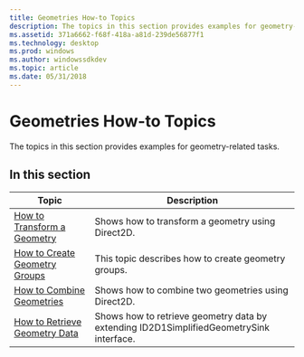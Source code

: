 ```yaml
---
title: Geometries How-to Topics
description: The topics in this section provides examples for geometry-related tasks.
ms.assetid: 371a6662-f68f-418a-a81d-239de56877f1
ms.technology: desktop
ms.prod: windows
ms.author: windowssdkdev
ms.topic: article
ms.date: 05/31/2018
---
```


# Geometries How-to Topics

The topics in this section provides examples for geometry-related tasks.

## In this section



| Topic                                                                                   | Description                                                                                        |
|-----------------------------------------------------------------------------------------|----------------------------------------------------------------------------------------------------|
| [How to Transform a Geometry](how-to-transform-a-geometry.md)<br/>               | Shows how to transform a geometry using Direct2D.<br/>                                       |
| [How to Create Geometry Groups](how-to-create-geometry-groups.md)<br/>           | This topic describes how to create geometry groups.<br/>                                     |
| [How to Combine Geometries](how-to-combine-geometries.md)<br/>                   | Shows how to combine two geometries using Direct2D.<br/>                                     |
| [How to Retrieve Geometry Data](how-to-use-id2d1simplified-geometrysink.md)<br/> | Shows how to retrieve geometry data by extending ID2D1SimplifiedGeometrySink interface.<br/> |



 

 

 





